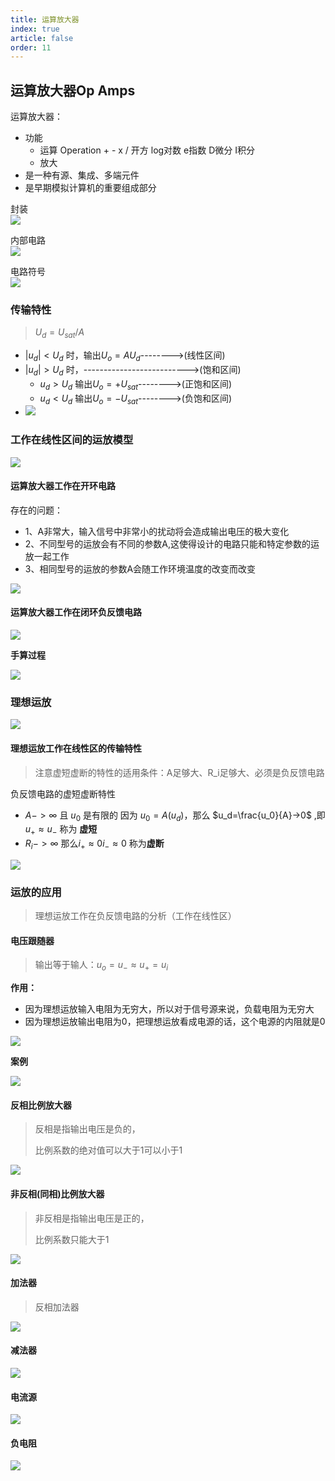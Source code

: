 ```yaml
---
title: 运算放大器
index: true
article: false
order: 11
---
```


## 运算放大器Op Amps

运算放大器：

- 功能
  - 运算 Operation + - x / 开方 log对数  e指数 D微分 I积分
  - 放大
- 是一种有源、集成、多端元件
- 是早期模拟计算机的重要组成部分

封装  
![](./images/2023-07-02-12-34-37.png)

内部电路  
![](./images/2023-07-02-12-36-49.png)

电路符号  
![](./images/2023-07-02-12-40-10.png)

### 传输特性

> $U_d = U_{sat}/A$

- $|u_d| < U_d$ 时，输出$U_o=AU_d$-------->(线性区间)
- $|u_d| > U_d$ 时，-------------------------->(饱和区间)
  - $u_d > U_d$ 输出$U_o=+U_{sat}$-------->(正饱和区间)
  - $u_d < U_d$ 输出$U_o=-U_{sat}$-------->(负饱和区间)
- ![](./images/2023-07-02-13-33-07.png)

### 工作在线性区间的运放模型

![](./images/2023-07-02-13-45-54.png)

#### 运算放大器工作在开环电路

存在的问题：

- 1、A非常大，输入信号中非常小的扰动将会造成输出电压的极大变化
- 2、不同型号的运放会有不同的参数A,这使得设计的电路只能和特定参数的运放一起工作
- 3、相同型号的运放的参数A会随工作环境温度的改变而改变

![](./images/2023-07-02-14-17-52.png)

#### 运算放大器工作在闭环负反馈电路

![](./images/2023-07-02-15-05-38.png)

**手算过程**

![](./images/2023-07-02-15-09-57.png)

### 理想运放

![](./images/2023-07-02-15-58-05.png)

#### 理想运放工作在线性区的传输特性

> 注意虚短虚断的特性的适用条件：A足够大、R_i足够大、必须是负反馈电路

负反馈电路的虚短虚断特性

- $A->∞$ 且 $u_0$ 是有限的 因为 $u_0=A(u_d)$，那么 $u_d=\frac{u_0}{A}->0$ ,即 $u_+≈u_-$ 称为 **虚短**
- $R_i->∞$ 那么$i_+≈0 i_-≈0$ 称为**虚断**

![](./images/2023-07-02-16-05-55.png)

### 运放的应用

> 理想运放工作在负反馈电路的分析（工作在线性区）

#### 电压跟随器

> 输出等于输人：$u_o=u_-≈u_+=u_i$

**作用：**

- 因为理想运放输入电阻为无穷大，所以对于信号源来说，负载电阻为无穷大
- 因为理想运放输出电阻为0，把理想运放看成电源的话，这个电源的内阻就是0

![](./images/2023-07-02-16-40-53.png)

**案例**

![](./images/2023-07-02-16-48-59.png)

#### 反相比例放大器

> 反相是指输出电压是负的，
>
> 比例系数的绝对值可以大于1可以小于1

![](./images/2023-07-02-17-07-10.png)

#### 非反相(同相)比例放大器

> 非反相是指输出电压是正的，
>
> 比例系数只能大于1

![](./images/2023-07-02-17-10-47.png)

#### 加法器

> 反相加法器

![](./images/2023-07-02-17-26-58.png)

#### 减法器

![](./images/2023-07-02-17-35-03.png)

#### 电流源

![](./images/2023-07-02-18-07-13.png)

#### 负电阻

![](./images/2023-07-02-18-08-35.png)
